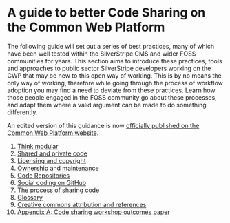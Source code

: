 # A guide to better Code Sharing on the Common Web Platform

The following guide will set out a series of best practices, many of which have been well tested within the SilverStripe
CMS and wider FOSS communities for years. This section aims to introduce these practices, tools and approaches to public
sector SilverStripe developers working on the CWP that may be new to this open way of working. This is by no means the
only way of working, therefore while going through the process of workflow adoption you may find a need to deviate from
these practices. Learn how those people engaged in the FOSS community go about these processes, and adapt them where a
valid argument can be made to do something differently.

An edited version of this guidance is now [officially published on the Common Web Platform website](https://www.cwp.govt.nz/guides/code-sharing/).

1. [Think modular](01_think_modular.md)
2. [Shared and private code](02_shared_and_private_code.md)
3. [Licensing and copyright](03_licensing_and_copyright.md)
4. [Ownership and maintenance](04_ownership_and_maintenance.md)
5. [Code Repositories](05_code_repositories.md)
6. [Social coding on GitHub](06_social_coding.md)
7. [The process of sharing code](07_the_process_of_sharing_code.md)
8. [Glossary](08_glossary.md)
9. [Creative commons attribution and references](09_cc_and_references.md)
10. [Appendix A: Code sharing workshop outcomes paper](10_appendix_a.md)
